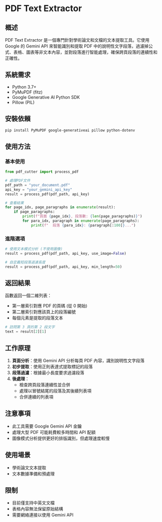 # PDF Text Extractor

## 概述

PDF Text Extractor 是一個專門針對學術論文和文檔的文本提取工具。它使用 Google 的 Gemini API 來智能識別和提取 PDF 中的說明性文字段落，過濾掉公式、表格、圖表等非文本內容，並對段落進行智能處理，確保跨頁段落的連續性和正確性。

## 系統需求

- Python 3.7+
- PyMuPDF (fitz)
- Google Generative AI Python SDK
- Pillow (PIL)

## 安裝依賴

```bash
pip install PyMuPDF google-generativeai pillow python-dotenv
```

## 使用方法

### 基本使用

```python
from pdf_cutter import process_pdf

# 處理PDF文件
pdf_path = "your_document.pdf"
api_key = "your_gemini_api_key"
result = process_pdf(pdf_path, api_key)

# 查看結果
for page_idx, page_paragraphs in enumerate(result):
    if page_paragraphs:
        print(f"頁面 {page_idx}, 段落數: {len(page_paragraphs)}")
        for para_idx, paragraph in enumerate(page_paragraphs):
            print(f"  段落 {para_idx}: {paragraph[:100]}...")
```

### 進階選項

```python
# 使用文本模式分析 (不使用圖像)
result = process_pdf(pdf_path, api_key, use_image=False)

# 自定義短段落過濾長度
result = process_pdf(pdf_path, api_key, min_length=50)
```

## 返回結果

函數返回一個二維列表：
- 第一層索引對應 PDF 的頁碼 (從 0 開始)
- 第二層索引對應該頁上的段落編號
- 每個元素是提取的段落文本

```python
# 訪問第 3 頁的第 2 段文字
text = result[2][1]
```

## 工作原理

1. **頁面分析**：使用 Gemini API 分析每頁 PDF 內容，識別說明性文字段落
2. **初步提取**：使用正則表達式提取標記的段落
3. **段落過濾**：根據最小長度要求過濾段落
4. **後處理**：
   - 檢查跨頁段落連續性並合併
   - 處理以冒號結尾的段落及其後續列表項
   - 合併連續的列表項

## 注意事項

- 此工具需要 Google Gemini API 金鑰
- 處理大型 PDF 可能耗費較多時間和 API 配額
- 圖像模式分析提供更好的排版識別，但處理速度較慢

## 使用場景

- 學術論文文本提取
- 文本數據準備和預處理

## 限制

- 目前僅支持中英文文檔
- 表格內容無法保留原始結構
- 需要網絡連接以使用 Gemini API
